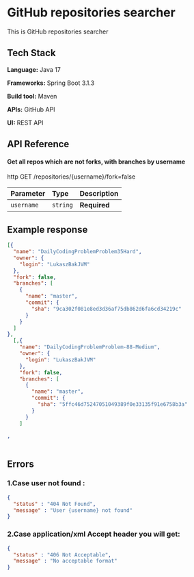 # GitHub repositories searcher

This is GitHub repositories searcher 


## Tech Stack

**Language:** Java 17

**Frameworks:** Spring Boot 3.1.3

**Build tool:** Maven

**APIs:** GitHub API

**UI:** REST API




## API Reference

#### Get all repos which are not forks, with branches by username
http
  GET /repositories/{username}/fork=false
  

| Parameter | Type     | Description                |
| :-------- | :------- | :------------------------- |
| `username` | `string` | **Required** |


## Example response

```json
[{
  "name": "DailyCodingProblemProblem35Hard",
  "owner": {
    "login": "LukaszBakJVM"
  },
  "fork": false,
  "branches": [
    {
      "name": "master",
      "commit": {
        "sha": "9ca302f081e8ed3d36af75db862d6fa6cd34219c"
      }
    }
  ]
},
  [,{
    "name": "DailyCodingProblemProblem-88-Medium",
    "owner": {
      "login": "LukaszBakJVM"
    },
    "fork": false,
    "branches": [
      {
        "name": "master",
        "commit": {
          "sha": "5ffc46d75247051049389f0e33135f91e6758b3a"
        }
      }
    ]
  
,
  
```

## Errors

### 1.Case user not found :

```json
{
  "status" : "404 Not Found",
  "message" : "User {username} not found"
}
```

### 2.Case application/xml Accept header you will get:

```json
{
  "status" : "406 Not Acceptable",
  "message" : "No acceptable format"
}
```